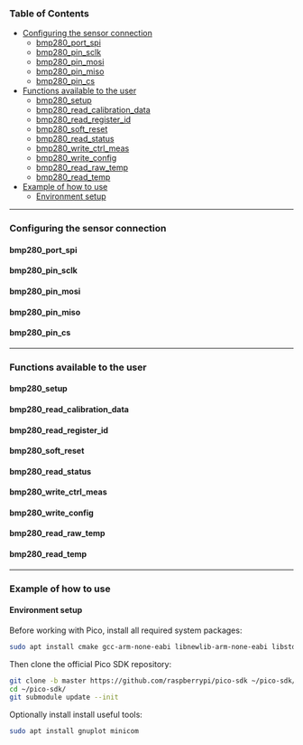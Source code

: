### Table of Contents

- [Configuring the sensor connection](#configuring-the-sensor-connection)
    - [bmp280_port_spi](#bmp280_port_spi)
    - [bmp280_pin_sclk](#bmp280_pin_sclk)
    - [bmp280_pin_mosi](#bmp280_pin_mosi)
    - [bmp280_pin_miso](#bmp280_pin_miso)
    - [bmp280_pin_cs](#bmp280_pin_cs)
- [Functions available to the user](#functions-available-to-the-user)
    - [bmp280_setup](#bmp280_setup)
    - [bmp280_read_calibration_data](#bmp280_read_calibration_data)
    - [bmp280_read_register_id](#bmp280_read_register_id)
    - [bmp280_soft_reset](#bmp280_soft_reset)
    - [bmp280_read_status](#bmp280_read_status)
    - [bmp280_write_ctrl_meas](#bmp280_write_ctrl_meas)
    - [bmp280_write_config](#bmp280_write_config)
    - [bmp280_read_raw_temp](#bmp280_read_raw_temp)
    - [bmp280_read_temp](#bmp280_read_temp)
- [Example of how to use](#example-of-how-to-use)
    - [Environment setup](#environment-setup)

<hr>

### Configuring the sensor connection

#### bmp280_port_spi

#### bmp280_pin_sclk

#### bmp280_pin_mosi

#### bmp280_pin_miso

#### bmp280_pin_cs

<hr>

### Functions available to the user

#### bmp280_setup

#### bmp280_read_calibration_data

#### bmp280_read_register_id

#### bmp280_soft_reset

#### bmp280_read_status

#### bmp280_write_ctrl_meas

#### bmp280_write_config

#### bmp280_read_raw_temp

#### bmp280_read_temp

<hr>

### Example of how to use

#### Environment setup

Before working with Pico, install all required system packages:

```bash
sudo apt install cmake gcc-arm-none-eabi libnewlib-arm-none-eabi libstdc++-arm-none-eabi-newlib
```

Then clone the official Pico SDK repository:

```bash
git clone -b master https://github.com/raspberrypi/pico-sdk ~/pico-sdk/
cd ~/pico-sdk/
git submodule update --init
```

Optionally install install useful tools:

```bash
sudo apt install gnuplot minicom
```